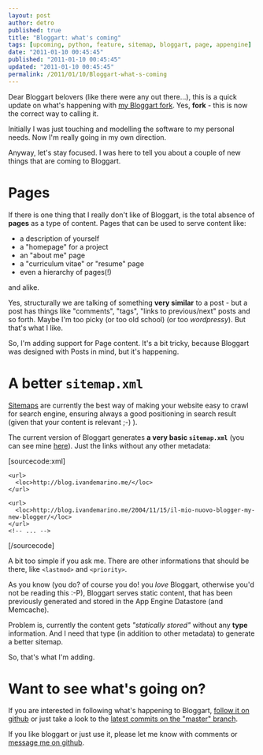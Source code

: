 ```yaml
---
layout: post
author: detro
published: true
title: "Bloggart: what's coming"
tags: [upcoming, python, feature, sitemap, bloggart, page, appengine]
date: "2011-01-10 00:45:45"
published: "2011-01-10 00:45:45"
updated: "2011-01-10 00:45:45"
permalink: /2011/01/10/Bloggart-what-s-coming
---
```


Dear Bloggart belovers (like there were any out there...), this is a quick update on what's happening with [my Bloggart fork](https://github.com/detro/bloggart). Yes, **fork** - this is now the correct way to calling it.

Initially I was just touching and modelling the software to my personal needs. Now I'm really going in my own direction.

Anyway, let's stay focused. I was here to tell you about a couple of new things that are coming to Bloggart.

# Pages
If there is one thing that I really don't like of Bloggart, is the total absence of **pages** as a type of content. Pages that can be used to serve content like:

* a description of yourself
* a "homepage" for a project
* an "about me" page
* a "curriculum vitae" or "resume" page
* even a hierarchy of pages(!)

and alike.

Yes, structurally we are talking of something **very similar** to a post - but a post has things like "comments", "tags", "links to previous/next" posts and so forth. Maybe I'm too picky (or too old school) (or too _wordpressy_). But that's what I like.

So, I'm adding support for Page content. It's a bit tricky, because Bloggart was designed with Posts in mind, but it's happening.

# A better `sitemap.xml`
[Sitemaps](http://en.wikipedia.org/wiki/Sitemaps) are currently the best way of making your website easy to crawl for search engine, ensuring always a good positioning in search result (given that your content is relevant ;-) ).

The current version of Bloggart generates **a very basic `sitemap.xml`** (you can see mine [here](http://blog.ivandemarino.me/sitemap.xml)). Just the links without any other metadata:

[sourcecode:xml]
<?xml version="1.0" encoding="UTF-8"?> 
<urlset xmlns="http://www.sitemaps.org/schemas/sitemap/0.9"> 
  
    <url> 
      <loc>http://blog.ivandemarino.me/</loc> 
    </url> 
  
    <url> 
      <loc>http://blog.ivandemarino.me/2004/11/15/il-mio-nuovo-blogger-my-new-blogger/</loc> 
    </url> 
    <!-- ... -->
</urlset>
[/sourcecode]

A bit too simple if you ask me. There are other informations that should be there, like `<lastmod>` and `<priority>`.

As you know (you do? of course you do! you _love_ Bloggart, otherwise you'd not be reading this :-P), Bloggart serves static content, that has been previously generated and stored in the App Engine Datastore (and Memcache).

Problem is, currently the content gets _"statically stored"_ without any **type** information. And I need that type (in addition to other metadata) to generate a better sitemap.

So, that's what I'm adding.

# Want to see what's going on?
If you are interested in following what's happening to Bloggart, [follow it on github](https://github.com/detro/bloggart) or just take a look to the [latest commits on the "master" branch](https://github.com/detro/bloggart/commits/master).

If you like bloggart or just use it, please let me know with comments or [message me on github](https://github.com/inbox/new/detro).
